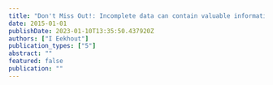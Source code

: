 ```yaml
---
title: "Don't Miss Out!: Incomplete data can contain valuable information"
date: 2015-01-01
publishDate: 2023-01-10T13:35:50.437920Z
authors: ["I Eekhout"]
publication_types: ["5"]
abstract: ""
featured: false
publication: ""
---
```


